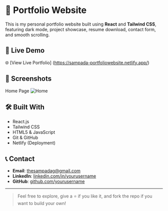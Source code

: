 # 💼 Portfolio Website

This is my personal portfolio website built using **React** and **Tailwind CSS**, featuring dark mode, project showcase, resume download, contact form, and smooth scrolling.

## 🔗 Live Demo

🌐 [View Live Portfolio]  (https://sampada-portfoliowebsite.netlify.app/)

## 📸 Screenshots

Home Page
![Home](https://github.com/user-attachments/assets/4618c765-61a7-4fb7-9728-7a17aed2a997) 

## 🛠️ Built With

- React.js
- Tailwind CSS
- HTML5 & JavaScript
- Git & GitHub
- Netlify (Deployment)

## 📞 Contact

- **Email**: thesampadag@gmail.com
- **LinkedIn**: [linkedin.com/in/yourusername](https://www.linkedin.com/in/sampada-ghadigaonkar-79a033320/)
- **GitHub**: [github.com/yourusername](https://github.com/Sam200563)

---

> Feel free to explore, give a ⭐ if you like it, and fork the repo if you want to build your own!

